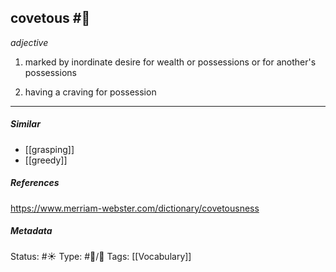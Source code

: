 ## covetous  #🧠 

_adjective_

1. marked by inordinate desire for wealth or possessions or for another's possessions

2. having a craving for possession

___
##### Similar
-   [[grasping]]
-   [[greedy]]

##### References 
https://www.merriam-webster.com/dictionary/covetousness

##### Metadata
Status: #☀️ 
Type: #🔵/💬 
Tags: [[Vocabulary]]